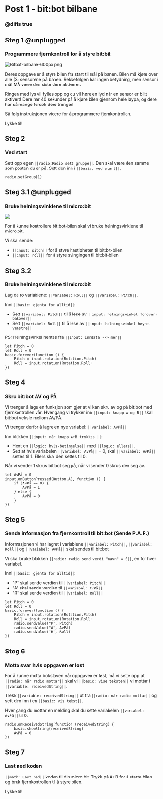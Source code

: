 # Post 1 - bit:bot bilbane 

### @diffs true

## Steg 1 @unplugged

### Programmere fjernkontroll for å styre bit:bit

![Bitbot-bilbane-600px.png](https://i.postimg.cc/fTws5C6m/Bitbot-bilbane-600px.png)

Deres oppgave er å styre bilen fra start til mål på banen. Bilen må kjøre over alle (3) sensorene på banen. Rekkefølgen har ingen betydning, men sensor i mål MÅ være den siste dere aktiverer.

Ringen med lys vil fylles opp og du vil høre en lyd når en sensor er blitt aktivert! Dere har 40 sekunder på å kjøre bilen gjennom hele løypa, og dere har så mange forsøk dere trenger!

Så følg instruksjonen videre for å programmere fjernkontrollen. 

Lykke til!



## Steg 2

### Ved start

Sett opp egen ``||radio:Radio sett gruppe||``. Den skal være den samme som posten du er på. Sett den inn i ``||basic: ved start||``.

```blocks
radio.setGroup(1)
```

## Steg 3.1 @unplugged

### Bruke helningsvinklene til micro:bit

![](https://cdn.sanity.io/images/ajwvhvgo/production/5da9fe1ca277f95cc2e7d1c1f1f8b68b32a747f7-622x625.png?w=435&q=80&fit=max&auto=format)

For å kunne kontrollere bit:bot-bilen skal vi bruke helningsvinklene til micro:bit. 

Vi skal sende:

- ``||input: pitch||`` for å styre hastigheten til bit:bit-bilen
- ``||input: roll||`` for å styre svingingen til bit:bit-bilen


## Steg 3.2

### Bruke helningsvinklene til micro:bit

Lag de to variablene: ``||variabel: Roll||`` og ``||variabel: Pitch||``.

Inni ``||basic: gjenta for alltid||``:

- Sett ``||variabel: Pitch||`` til å lese av ``||input: helningsvinkel forover-bakover||``
- Sett ``||variabel: Roll||`` til å lese av ``||input: helningsvinkel høyre-venstre||``

PS: Helningsvinkel hentes fra ``||input: Inndata --> mer||``

```blocks
let Pitch = 0
let Roll = 0
basic.forever(function () {
    Pitch = input.rotation(Rotation.Pitch)
    Roll = input.rotation(Rotation.Roll)
})
```

## Steg 4

### Skru bit:bot AV og PÅ

Vi trenger å lage en funksjon som gjør at vi kan skru av og på bit:bot med fjernkontrollen vår. Hver gang vi trykker inn ``||input: knapp A og B||`` skal bit:bot veksle mellom AV/PÅ.

Vi trenger derfor å lagre en nye variabel: ``||variabel: AvPå||``

Inn blokken ``||input: når knapp A+B trykkes ||``:

- Hent en ``||logic: hvis-betingelse||`` med ``||logic: ellers||``.
- Sett at hvis variabelen ``||variabel: AvPå||`` = 0, skal ``||variabel: AvPå||`` settes til 1. Ellers skal den settes til 0. 

Når vi sender 1 skrus bit:bot seg på, når vi sender 0 skrus den seg av.

```blocks
let AvPå = 0
input.onButtonPressed(Button.AB, function () {
    if (AvPå == 0) {
        AvPå = 1
    } else {
        AvPå = 0
    }
})
```

## Steg 5

### Sende informasjon fra fjernkontroll til bit:bot (Sende P.A.R.)

Informasjonen vi har lagret i variablene ``||variabel: Pitch||``, ``||variabel: Roll||`` og ``||variabel: AvPå||`` skal sendes til bit:bot.

Vi skal bruke blokken ``||radio: radio send verdi "navn" = 0||``, en for hver variabel.

Inni ``||basic: gjenta for alltid||``:

- "P" skal sende verdien til ``||variabel: Pitch||``
- "A" skal sende verdien til ``||variabel: AvPå||``
- "R" skal sende verdien til ``||variabel: Roll||``

```blocks
let Pitch = 0
let Roll = 0
basic.forever(function () {
    Pitch = input.rotation(Rotation.Pitch)
    Roll = input.rotation(Rotation.Roll)
    radio.sendValue("P", Pitch)
    radio.sendValue("A", AvPå)
    radio.sendValue("R", Roll)
})
```

## Steg 6

### Motta svar hvis oppgaven er løst

For å kunne motta bokstaven når oppgaven er løst, må vi sette opp at ``||radio: når radio mottar||`` skal vi ``||basic: vise teksten||`` vi mottar i ``||variable: receivedString||``.

Trekk ``||variable: receivedString||`` ut fra ``||radio: når radio mottar||`` og sett den inn i en ``||basic: vis tekst||``.

Hver gang du mottar en melding skal du sette variabelen ``||variabel: AvPå||`` til 0.

```blocks
radio.onReceivedString(function (receivedString) {
    basic.showString(receivedString)
    AvPå = 0
})
```

## Steg 7

### Last ned koden

``||math: Last ned||`` koden til din micro:bit. Trykk på A+B for å starte bilen og bruk fjernkontrollen til å styre bilen. 

Lykke til!